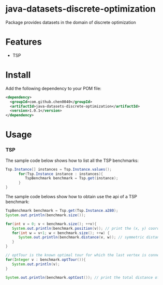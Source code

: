 # java-datasets-discrete-optimization
Package provides datasets in the domain of discrete optimization

# Features

* TSP

# Install

Add the following dependency to your POM file:

```xml
<dependency>
  <groupId>com.github.chen0040</groupId>
  <artifactId>java-datasets-discrete-optimization</artifactId>
  <version>1.0.1</version>
</dependency>
```

# Usage

### TSP

The sample code below shows how to list all the TSP benchmarks:

```java
Tsp.Instance[] instances = Tsp.Instance.values();
      for(Tsp.Instance instance : instances){
         TspBenchmark benchmark = Tsp.get(instance);
      }
}
```

The sample code belows show how to obtain use the api of a TSP benchmark:

```java
TspBenchmark benchmark = Tsp.get(Tsp.Instance.a280);
System.out.println(benchmark.size());

for(int v = 0; v < benchmark.size(); ++v){
   System.out.println(benchmark.position(v)); // print the (x, y) coordinate of vertex v 
   for(int w = v+1; w < benchmark.size(); ++w) {
      System.out.println(benchmark.distance(v, w)); // symmetric distance between vertices v and w
   }
}

// optTour is the known optimal tour for which the last vertex is connected to the first vertex
for(Integer v : benchmark.optTour()){
   System.out.println(v);
}

System.out.println(benchmark.optCost()); // print the total distance of the known optimal tour
```
